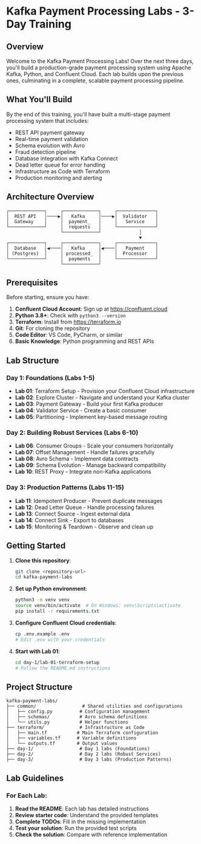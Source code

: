 # Kafka Payment Processing Labs - 3-Day Training

## Overview

Welcome to the Kafka Payment Processing Labs! Over the next three days, you'll build a production-grade payment processing system using Apache Kafka, Python, and Confluent Cloud. Each lab builds upon the previous ones, culminating in a complete, scalable payment processing pipeline.

## What You'll Build

By the end of this training, you'll have built a multi-stage payment processing system that includes:

- REST API payment gateway
- Real-time payment validation
- Schema evolution with Avro
- Fraud detection pipeline
- Database integration with Kafka Connect
- Dead letter queue for error handling
- Infrastructure as Code with Terraform
- Production monitoring and alerting

## Architecture Overview

```
┌─────────────┐     ┌─────────────┐     ┌──────────────┐
│  REST API   │────▶│   Kafka     │────▶│  Validator   │
│  Gateway    │     │  payment_   │     │   Service    │
└─────────────┘     │  requests   │     └──────────────┘
                    └─────────────┘              │
                                                 ▼
┌─────────────┐     ┌─────────────┐     ┌──────────────┐
│  Database   │◀────│   Kafka     │◀────│   Payment    │
│ (Postgres)  │     │ processed_  │     │  Processor   │
└─────────────┘     │  payments   │     └──────────────┘
                    └─────────────┘
```

## Prerequisites

Before starting, ensure you have:

1. **Confluent Cloud Account**: Sign up at https://confluent.cloud
2. **Python 3.8+**: Check with `python3 --version`
3. **Terraform**: Install from https://terraform.io
4. **Git**: For cloning the repository
5. **Code Editor**: VS Code, PyCharm, or similar
6. **Basic Knowledge**: Python programming and REST APIs

## Lab Structure

### Day 1: Foundations (Labs 1-5)
- **Lab 01**: Terraform Setup - Provision your Confluent Cloud infrastructure
- **Lab 02**: Explore Cluster - Navigate and understand your Kafka cluster
- **Lab 03**: Payment Gateway - Build your first Kafka producer
- **Lab 04**: Validator Service - Create a basic consumer
- **Lab 05**: Partitioning - Implement key-based message routing

### Day 2: Building Robust Services (Labs 6-10)
- **Lab 06**: Consumer Groups - Scale your consumers horizontally
- **Lab 07**: Offset Management - Handle failures gracefully
- **Lab 08**: Avro Schema - Implement data contracts
- **Lab 09**: Schema Evolution - Manage backward compatibility
- **Lab 10**: REST Proxy - Integrate non-Kafka applications

### Day 3: Production Patterns (Labs 11-15)
- **Lab 11**: Idempotent Producer - Prevent duplicate messages
- **Lab 12**: Dead Letter Queue - Handle processing failures
- **Lab 13**: Connect Source - Ingest external data
- **Lab 14**: Connect Sink - Export to databases
- **Lab 15**: Monitoring & Teardown - Observe and clean up

## Getting Started

1. **Clone this repository**:
   ```bash
   git clone <repository-url>
   cd kafka-payment-labs
   ```

2. **Set up Python environment**:
   ```bash
   python3 -m venv venv
   source venv/bin/activate  # On Windows: venv\Scripts\activate
   pip install -r requirements.txt
   ```

3. **Configure Confluent Cloud credentials**:
   ```bash
   cp .env.example .env
   # Edit .env with your credentials
   ```

4. **Start with Lab 01**:
   ```bash
   cd day-1/lab-01-terraform-setup
   # Follow the README.md instructions
   ```

## Project Structure

```
kafka-payment-labs/
├── common/                 # Shared utilities and configurations
│   ├── config.py          # Configuration management
│   ├── schemas/           # Avro schema definitions
│   └── utils.py           # Helper functions
├── terraform/             # Infrastructure as Code
│   ├── main.tf           # Main Terraform configuration
│   ├── variables.tf      # Variable definitions
│   └── outputs.tf        # Output values
├── day-1/                 # Day 1 labs (Foundations)
├── day-2/                 # Day 2 labs (Robust Services)
├── day-3/                 # Day 3 labs (Production Patterns)
```

## Lab Guidelines

### For Each Lab:

1. **Read the README**: Each lab has detailed instructions
2. **Review starter code**: Understand the provided templates
3. **Complete TODOs**: Fill in the missing implementation
4. **Test your solution**: Run the provided test scripts
5. **Check the solution**: Compare with reference implementation